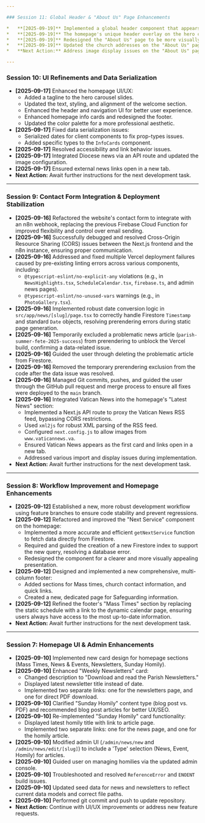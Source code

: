 ```yaml
---

### Session 11: Global Header & "About Us" Page Enhancements

*   **[2025-09-19]** Implemented a global header component that appears on all pages *except* the homepage, ensuring a consistent user experience across the site. The new header has a solid background color similar to the footer.
*   **[2025-09-19]** The homepage's unique header overlay on the hero carousel was preserved and remains unchanged.
*   **[2025-09-19]** Redesigned the "About Us" page to be more visually engaging by incorporating images. This included adding a hero image, two-column layouts with text and images, and mini-galleries for each church.
*   **[2025-09-19]** Updated the church addresses on the "About Us" page to link directly to their locations on Google Maps.
*   **Next Action:** Address image display issues on the "About Us" page galleries.

---
```


### Session 10: UI Refinements and Data Serialization

*   **[2025-09-17]** Enhanced the homepage UI/UX:
    *   Added a tagline to the hero carousel slides.
    *   Updated the text, styling, and alignment of the welcome section.
    *   Enhanced the header and navigation UI for better user experience.
    *   Enhanced homepage info cards and redesigned the footer.
    *   Updated the color palette for a more professional aesthetic.
*   **[2025-09-17]** Fixed data serialization issues:
    *   Serialized dates for client components to fix prop-types issues.
    *   Added specific types to the `InfoCards` component.
*   **[2025-09-17]** Resolved accessibility and link behavior issues.
*   **[2025-09-17]** Integrated Diocese news via an API route and updated the image configuration.
*   **[2025-09-17]** Ensured external news links open in a new tab.
*   **Next Action:** Await further instructions for the next development task.

---

### Session 9: Contact Form Integration & Deployment Stabilization

*   **[2025-09-16]** Refactored the website's contact form to integrate with an n8n webhook, replacing the previous Firebase Cloud Function for improved flexibility and control over email sending.
*   **[2025-09-16]** Successfully debugged and resolved Cross-Origin Resource Sharing (CORS) issues between the Next.js frontend and the n8n instance, ensuring proper communication.
*   **[2025-09-16]** Addressed and fixed multiple Vercel deployment failures caused by pre-existing linting errors across various components, including:
    *   `@typescript-eslint/no-explicit-any` violations (e.g., in `NewsHighlights.tsx`, `ScheduleCalendar.tsx`, `firebase.ts`, and admin news pages).
    *   `@typescript-eslint/no-unused-vars` warnings (e.g., in `PhotoGallery.tsx`).
*   **[2025-09-16]** Implemented robust date conversion logic in `src/app/news/[slug]/page.tsx` to correctly handle Firestore `Timestamp` and standard `Date` objects, resolving prerendering errors during static page generation.
*   **[2025-09-16]** Temporarily excluded a problematic news article (`parish-summer-fete-2025-success`) from prerendering to unblock the Vercel build, confirming a data-related issue.
*   **[2025-09-16]** Guided the user through deleting the problematic article from Firestore.
*   **[2025-09-16]** Removed the temporary prerendering exclusion from the code after the data issue was resolved.
*   **[2025-09-16]** Managed Git commits, pushes, and guided the user through the GitHub pull request and merge process to ensure all fixes were deployed to the `main` branch.
*   **[2025-09-16]** Integrated Vatican News into the homepage's "Latest News" section:
    *   Implemented a Next.js API route to proxy the Vatican News RSS feed, bypassing CORS restrictions.
    *   Used `xml2js` for robust XML parsing of the RSS feed.
    *   Configured `next.config.js` to allow images from `www.vaticannews.va`.
    *   Ensured Vatican News appears as the first card and links open in a new tab.
    *   Addressed various import and display issues during implementation.
*   **Next Action:** Await further instructions for the next development task.

---

### Session 8: Workflow Improvement and Homepage Enhancements

*   **[2025-09-12]** Established a new, more robust development workflow using feature branches to ensure code stability and prevent regressions.
*   **[2025-09-12]** Refactored and improved the "Next Service" component on the homepage:
    *   Implemented a more accurate and efficient `getNextService` function to fetch data directly from Firestore.
    *   Required and guided the creation of a new Firestore index to support the new query, resolving a database error.
    *   Redesigned the component for a clearer and more visually appealing presentation.
*   **[2025-09-12]** Designed and implemented a new comprehensive, multi-column footer:
    *   Added sections for Mass times, church contact information, and quick links.
    *   Created a new, dedicated page for Safeguarding information.
*   **[2025-09-12]** Refined the footer's "Mass Times" section by replacing the static schedule with a link to the dynamic calendar page, ensuring users always have access to the most up-to-date information.
*   **Next Action:** Await further instructions for the next development task.

---

### Session 7: Homepage UI & Admin Enhancements

*   **[2025-09-10]** Implemented new card design for homepage sections (Mass Times, News & Events, Newsletters, Sunday Homily).
*   **[2025-09-10]** Enhanced "Weekly Newsletters" card:
    *   Changed description to "Download and read the Parish Newsletters."
    *   Displayed latest newsletter title instead of date.
    *   Implemented two separate links: one for the newsletters page, and one for direct PDF download.
*   **[2025-09-10]** Clarified "Sunday Homily" content type (blog post vs. PDF) and recommended blog post articles for better UX/SEO.
*   **[2025-09-10]** Re-implemented "Sunday Homily" card functionality:
    *   Displayed latest homily title with link to article page.
    *   Implemented two separate links: one for the news page, and one for the homily article.
*   **[2025-09-10]** Modified admin UI (`/admin/news/new` and `/admin/news/edit/[slug]`) to include a 'Type' selection (News, Event, Homily) for articles.
*   **[2025-09-10]** Guided user on managing homilies via the updated admin console.
*   **[2025-09-10]** Troubleshooted and resolved `ReferenceError` and `ENOENT` build issues.
*   **[2025-09-10]** Updated seed data for news and newsletters to reflect current data models and correct file paths.
*   **[2025-09-10]** Performed git commit and push to update repository.
*   **Next Action:** Continue with UI/UX improvements or address new feature requests.